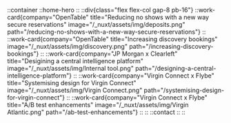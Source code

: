 ::container
	::home-hero
	::
	::div{class="flex flex-col gap-8 pb-16"}
		::work-card{company="OpenTable" title="Reducing no shows with a new way secure reservations" image="/_nuxt/assets/img/deposits.png" path="/reducing-no-shows-with-a-new-way-secure-reservations"}
		::
		::work-card{company="OpenTable" title="Increasing discovery bookings" image="/_nuxt/assets/img/discovery.png" path="/increasing-discovery-bookings"}
		::
		::work-card{company="JP Morgan x Clearleft" title="Desigining a central intelligence platform" image="/_nuxt/assets/img/Internal tool.png" path="/designing-a-central-intelligence-platform"}
		::
		::work-card{company="Virgin Connect x Flybe" title="Systemising design for Virgin Connect" image="/_nuxt/assets/img/Virgin Connect.png" path="/systemising-design-for-virgin-connect"}
		::
		::work-card{company="Virgin Connect x Flybe" title="A/B test enhancements" image="/_nuxt/assets/img/Virgin Atlantic.png" path="/ab-test-enhancements"}
		::
	::
	::contact
	::
::
